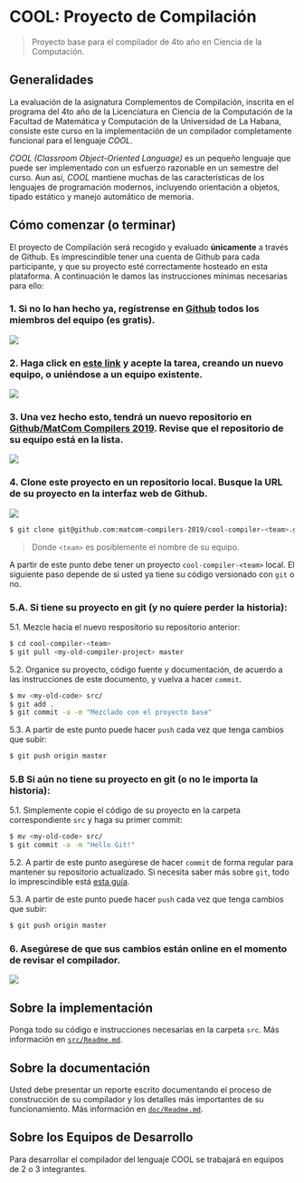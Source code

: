 # COOL: Proyecto de Compilación

> Proyecto base para el compilador de 4to año en Ciencia de la Computación.

## Generalidades

La evaluación de la asignatura Complementos de Compilación, inscrita en el programa del 4to año de la Licenciatura en Ciencia de la Computación de la Facultad de Matemática y Computación de la
Universidad de La Habana, consiste este curso en la implementación de un compilador completamente
funcional para el lenguaje _COOL_.

_COOL (Classroom Object-Oriented Language)_ es un pequeño lenguaje que puede ser implementado con un esfuerzo razonable en un semestre del curso. Aun así, _COOL_ mantiene muchas de las características de los lenguajes de programación modernos, incluyendo orientación a objetos, tipado estático y manejo automático de memoria.

## Cómo comenzar (o terminar)

El proyecto de Compilación será recogido y evaluado **únicamente** a través de Github. Es imprescindible tener una cuenta de Github para cada participante, y que su proyecto esté correctamente hosteado en esta plataforma. A continuación le damos las instrucciones mínimas necesarias para ello:

### 1. Si no lo han hecho ya, regístrense en [Github](https://github.com) todos los miembros del equipo (es gratis).

![](img/img1.png)

### 2. Haga click en [este link](https://classroom.github.com/g/QrlsVQA4) y acepte la tarea, creando un nuevo equipo, o uniéndose a un equipo existente.

![](img/img2.png)

### 3. Una vez hecho esto, tendrá un nuevo repositorio en [Github/MatCom Compilers 2019](https://github.com/matcom-compilers-2019). Revise que el repositorio de su equipo está en la lista.

![](img/img3.png)

### 4. Clone este proyecto en un repositorio local. Busque la URL de su proyecto en la interfaz web de Github.

![](img/img4.png)

```bash
$ git clone git@github.com:matcom-compilers-2019/cool-compiler-<team>.git
```

> Donde `<team>` es posiblemente el nombre de su equipo.

A partir de este punto debe tener un proyecto `cool-compiler-<team>` local.
El siguiente paso depende de si usted ya tiene su código versionado con `git` o no.

### 5.A. Si tiene su proyecto en git (y no quiere perder la historia):

5.1. Mezcle hacia el nuevo respositorio su repositorio anterior:

```bash
$ cd cool-compiler-<team>
$ git pull <my-old-compiler-project> master
```

5.2. Organice su proyecto, código fuente y documentación, de acuerdo a las instrucciones de este documento, y vuelva a hacer `commit`.

```bash
$ mv <my-old-code> src/
$ git add .
$ git commit -a -m "Mezclado con el proyecto base"
```

5.3. A partir de este punto puede hacer `push` cada vez que tenga cambios que subir:

```bash
$ git push origin master
```

### 5.B Si aún no tiene su proyecto en git (o no le importa la historia):

5.1. Simplemente copie el código de su proyecto en la carpeta correspondiente `src` y haga su primer commit:

```bash
$ mv <my-old-code> src/
$ git commit -a -m "Hello Git!"
```

5.2. A partir de este punto asegúrese de hacer `commit` de forma regular para mantener su repositorio actualizado. Si necesita saber más sobre `git`, todo lo imprescindible está [esta guía](doc/github-git-cheat-sheet.pdf).

5.3. A partir de este punto puede hacer `push` cada vez que tenga cambios que subir:

```bash
$ git push origin master
```

### 6. Asegúrese de que sus cambios están online en el momento de revisar el compilador.

![](img/img5.png)

## Sobre la implementación

Ponga todo su código e instrucciones necesarias en la carpeta `src`. Más información en [`src/Readme.md`](src/Readme.md).

## Sobre la documentación

Usted debe presentar un reporte escrito documentando el proceso de construcción de su compilador y los detalles más importantes de su funcionamiento. Más información en [`doc/Readme.md`](doc/Readme.md).

## Sobre los Equipos de Desarrollo

Para desarrollar el compilador del lenguaje COOL se trabajará en equipos de 2 o 3 integrantes.
